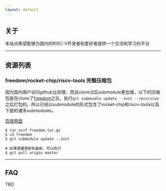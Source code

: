 ```yaml
---
layout: default
---
```


## 关于

本站点希望能够为国内的RISC-V开发者和爱好者提供一个交流和学习的平台

----

## 资源列表


### freedom/rocket-chip/riscv-tools 完整压缩包

因为国内用户访问github比较慢，而且clone过后submodule更加慢，以下的压缩包是在clone了[freedom](https://github.com/sifive/freedom)之后，执行`git submoudle update --init --recursive`之后打包的。所以已经以submodule的形式包含了rocket-chip和riscv-tools以及下面的诸多submodules。

[百度网盘](https://pan.baidu.com/s/1jImhqdw)


```
$ tar xzvf freedom.tar.gz
$ cd freedom
$ git submodule update --init

# 如果需要更新到最新，可以执行
$ git pull origin master
```

----

## FAQ

TBD


